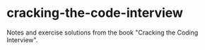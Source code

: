 # cracking-the-code-interview
Notes and exercise solutions from the book "Cracking the Coding Interview".
